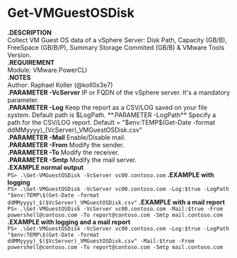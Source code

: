 # Get-VMGuestOSDisk

**.DESCRIPTION**  
Collect VM Guest OS data of a vSphere Server: Disk Path, Capacity (GB/B), FreeSpace (GB/B/P), Summary Storage Commited (GB/B) & VMware Tools Version.  
**.REQUIREMENT**  
Module: VMware.PowerCLI  
**.NOTES**   
Author: Raphael Koller (@koll0x3e7)  
**.PARAMETER -VcServer** 
IP or FQDN of the vSphere server. It's a mandatory parameter.  
**.PARAMETER -Log** 
Keep the report as a CSV/LOG saved on your file system. Default path is $LogPath.  
**.PARAMETER -LogPath** 
Specify a path for the CSV/LOG report. Default = "$env:TEMP\$(Get-Date -format ddMMyyyy)_$($VcServer)_VMGuestOSDisk.csv"  
**.PARAMETER -Mail** 
Enable/Disable mail.   
**.PARAMETER -From** 
Modify the sender.   
**.PARAMETER -To** 
Modify the receiver.   
**.PARAMETER -Smtp** 
Modify the mail server.   
**.EXAMPLE normal output**  
```PS> .\Get-VMGuestOSDisk -VcServer vc00.contoso.com```
**.EXAMPLE with logging**  
```PS> .\Get-VMGuestOSDisk -VcServer vc00.contoso.com -Log:$true -LogPath "$env:TEMP\$(Get-Date -format ddMMyyyy)_$($VcServer)_VMGuestOSDisk.csv"```
**.EXAMPLE with a mail report**  
```PS> .\Get-VMGuestOSDisk -VcServer vc00.contoso.com -Mail:$true -From powershell@contoso.com -To report@contoso.com -Smtp mail.contoso.com```
**.EXAMPLE with logging and a mail report**  
```PS> .\Get-VMGuestOSDisk -VcServer vc00.contoso.com -Log:$true -LogPath "$env:TEMP\$(Get-Date -format ddMMyyyy)_$($VcServer)_VMGuestOSDisk.csv" -Mail:$true -From powershell@contoso.com -To report@contoso.com -Smtp mail.contoso.com```  